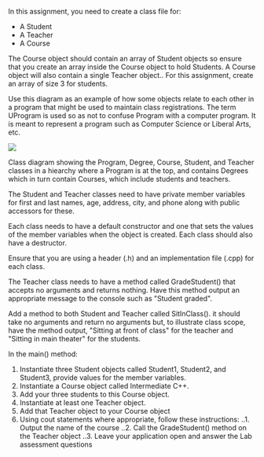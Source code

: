 In this assignment, you need to create a class file for:

- A Student
- A Teacher
- A Course

The Course object should contain an array of Student objects so ensure that you create an array inside the Course object to hold Students. A Course object will also contain a single Teacher object..  For this assignment, create an array of size 3 for students. 

Use this diagram as an example of how some objects relate to each other in a program that might be used to maintain class registrations.  The term UProgram is used so as not to confuse Program with a computer program.  It is meant to represent a program such as Computer Science or Liberal Arts, etc.

![](https://prod-edxapp.edx-cdn.org/assets/courseware/v1/bed8a92c9e90e53a3f097cafa30a59da/asset-v1:Microsoft+DEV210.2x+3T2018+type@asset+block/Mod_5_Classes.png)

Class diagram showing the Program, Degree, Course, Student, and Teacher classes in a hiearchy where a Program is at the top, and contains Degrees which in turn contain Courses, which include students and teachers.

The Student and Teacher classes need to have private member variables for first and last names, age, address, city, and phone along with public accessors for these.

Each class needs to have a default constructor and one that sets the values of the member variables when the object is created.  Each class should also have a destructor.

Ensure that you are using a header (.h) and an implementation file (.cpp) for each class.

The Teacher class needs to have a method called GradeStudent() that accepts no arguments and returns nothing.  Have this method output an appropriate message to the console such as "Student graded".

Add a method to both Student and Teacher called SitInClass().  it should take no arguments and return no arguments but, to illustrate class scope, have the method output, "Sitting at front of class" for the teacher and "Sitting in main theater" for the students.

In the main() method:

1. Instantiate three Student objects called Student1, Student2, and Student3, provide values for the member variables.
2. Instantiate a Course object called Intermediate C++.
3. Add your three students to this Course object.
4. Instantiate at least one Teacher object.
5. Add that Teacher object to your Course object
6. Using cout statements where appropriate, follow these instructions:
..1. Output the name of the course
..2. Call the GradeStudent() method on the Teacher object
..3. Leave your application open and answer the Lab assessment questions
